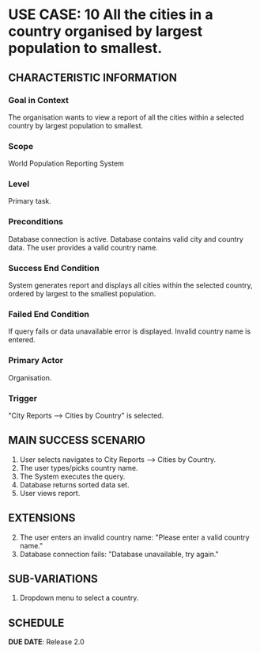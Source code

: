 # USE CASE: 10 All the cities in a country organised by largest population to smallest.

## CHARACTERISTIC INFORMATION

### Goal in Context

The organisation wants to view a report of all the cities within a selected country by largest population to smallest.

### Scope

World Population Reporting System

### Level

Primary task.

### Preconditions

Database connection is active.
Database contains valid city and country data.
The user provides a valid country name.

### Success End Condition

System generates report and displays all cities within the selected country, ordered by largest to the smallest population.

### Failed End Condition

If query fails or data unavailable error is displayed.
Invalid country name is entered.

### Primary Actor

Organisation.

### Trigger

"City Reports --> Cities by Country" is selected.

## MAIN SUCCESS SCENARIO

1. User selects navigates to City Reports --> Cities by Country.
2. The user types/picks country name.
3. The System executes the query.
4. Database returns sorted data set.
5. User views report.

## EXTENSIONS

2. The user enters an invalid country name: "Please enter a valid country name."
3. Database connection fails: "Database unavailable, try again."

## SUB-VARIATIONS

1. Dropdown menu to select a country.

## SCHEDULE

**DUE DATE**: Release 2.0
